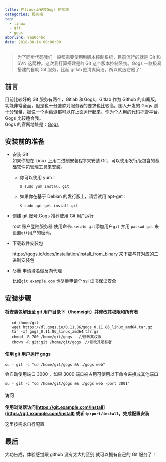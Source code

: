 ```yaml
---
title: 在linux上安装Gogs 的实践
categories: 服务端
tag:
  - linux
  - git
  - gogs
abbrlink: 9aa0c4bc
date: 2018-08-14 00:00:00
---
```


> 为了同步代码我们一般都需要使用到版本控制系统，目前流行的就是 Git 和 SVN 这两种。这次我打算搭建是的 Git 这个版本控制系统。Gogs 一款极易搭建的自助 Git 服务，比起 gitlab 更清爽简洁，所以就选它他了"

## 前言

目前比较好的 Git 服务有两个，Gitlab 和 Gogs，Gitlab 作为 Github 的山寨版，功能非常全面，但是也十分臃肿对服务器的要求也比较高。国人开发的 Gogs 则十分轻量，据说一个树莓派都可以在上面运行起来。作为个人用的代码托管平台，Gogs 比较适合我。  
 Gogs 的官网地址是：[Gogs](https://gogs.io/)

## 安装前的准备

- 安装 Git  
  如果你想在 Linux 上用二进制安装程序来安装 Git，可以使用发行版包含的基础软件包管理工具来安装。

  - 你可以使用 yum：

    ```
    $ sudo yum install git
    ```

  - 如果你在基于 Debian 的发行版上，请尝试用 apt-get：

    ```
    $ sudo apt-get install git
    ```

- 创建 git 账号,Gogs 推荐使用 Git 用户运行

  root 账户登陆服务器 使用命令`useradd git`添加用户`git` 并用 `passwd git` 来设置`git`用户的密码。

- 下载软件安装包

  https://gogs.io/docs/installation/install_from_binary 来下载与其对应的二进制安装包

- 尽量 申请域名做反向代理

  比如`git.example.com` 也尽量申请个 ssl 证书保证安全

## 安装步骤

#### 将安装包解压至 git 用户目录下（/home/git）并修改其权限和所有者

```shell
   cd /home/git
   wget https://dl.gogs.io/0.11.86/gogs_0.11.86_linux_amd64.tar.gz
   tar -xf gogs_0.11.86_linux_amd64.tar.gz
   chmod -R 700 /home/git/gogs   //修改其权限
   chown -R git:git /home/git/gogs  //修改其所有者
```

#### 使用 git 用户运行 gogs

```
su - git -c "cd /home/git/gogs && ./gogs web"
```

会自动使用端口 3000 ，如果 3000 端口被占用可使用以下命令来换成其他端口

```
su - git -c "cd /home/git/gogs && ./gogs web -port 3001"
```

#### 访问

**使用浏览器访问[https://git.example.com/install](https://git.example.com/install) 或者 `ip:port/install`，完成配置安装**

这里按需求自行配置

## 最后

大功告成，体验感觉跟 github 没有太大的区别 就可以拥有自己的 Git 服务了！
